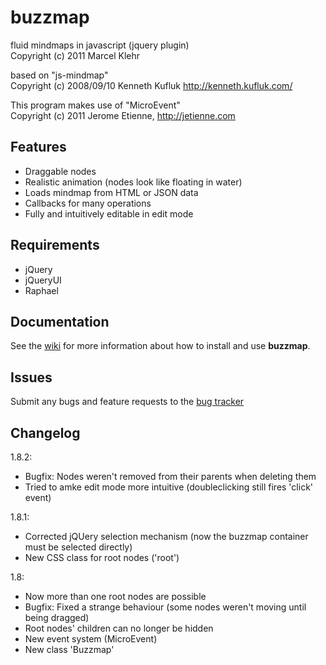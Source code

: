 # buzzmap
fluid mindmaps in javascript (jquery plugin)  
Copyright (c) 2011 Marcel Klehr

based on "js-mindmap"  
Copyright (c) 2008/09/10 Kenneth Kufluk http://kenneth.kufluk.com/

This program makes use of "MicroEvent"  
Copyright (c) 2011 Jerome Etienne, http://jetienne.com

## Features
 - Draggable nodes
 - Realistic animation (nodes look like floating in water)
 - Loads mindmap from HTML or JSON data
 - Callbacks for many operations
 - Fully and intuitively editable in edit mode

## Requirements
 - jQuery
 - jQueryUI
 - Raphael

## Documentation
See the [wiki](http://github.com/marcelklehr/buzzmap/wiki) for more information about how to install and use **buzzmap**.

## Issues
Submit any bugs and feature requests to the [bug tracker](http://github.com/marcelklehr/buzzmap/issues)

## Changelog
1.8.2:

- Bugfix: Nodes weren't removed from their parents when deleting them
- Tried to amke edit mode more intuitive (doubleclicking still fires 'click' event)

1.8.1:

- Corrected jQUery selection mechanism (now the buzzmap container must be selected directly)
- New CSS class for root nodes ('root') 

1.8:

- Now more than one root nodes are possible
- Bugfix: Fixed a strange behaviour (some nodes weren't moving until being dragged)
- Root nodes' children can no longer be hidden
- New event system (MicroEvent)
- New class 'Buzzmap'